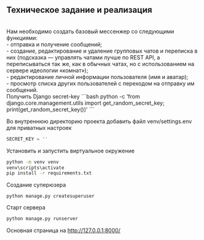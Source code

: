 <p> </p>

## Техническое задание и реализация  
<br>
Нам необходимо создать базовый мессенжер со следующими функциями:
<br>
- отправка и получение сообщений;
<br>
- создание, редактирование и удаление групповых чатов и переписка в них (подсказка — управлять чатами лучше по REST API, а переписываться так же, как в обычных чатах, но с использованием на сервере идеологии «комнат»);
<br>
- редактирование личной информации пользователя (имя и аватар);
<br>
- просмотр списка других пользователей с переходом на отправку им сообщений.
<br>
Получить Django secret-key
```bash
python -c 'from django.core.management.utils import get_random_secret_key; print(get_random_secret_key())'
```

Во внутреннюю директорию проекта добавить файл venv/settings.env для приватных настроек
```python
SECRET_KEY = ''
```  

Установить и запустить виртуальное окружение
```bash
python -m venv venv
venv\scripts\activate
pip install -r requirements.txt
```


Создание суперюзера
```
python manage.py createsuperuser
``` 

Старт сервера
```bash
python manage.py runserver
```

Основная страница на http://127.0.0.1:8000/